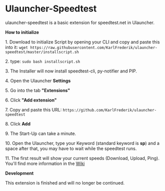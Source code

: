 # Ulauncher-Speedtest

ulauncher-speedtest is a basic extension for speedtest.net in Ulauncher.&#x20;

**How to initialize**&#x20;

1\. Download to initialize Script by opening your CLI and copy and paste this into it: `wget https://raw.githubusercontent.com/KarlFrederik/ulauncher-speedtest/master/installscript.sh`&#x20;

2\. type: `sudo bash installscript.sh`&#x20;

3\. The Installer will now install speedtest-cli, py-notifier and PIP.&#x20;

4\. Open the Ulauncher **Settings**&#x20;

5\. Go into the tab **"Extensions"**&#x20;

6\. Click **"Add extension"**&#x20;

7\. Copy and paste this URL: `https://github.com/KarlFrederik/ulauncher-speedtest`&#x20;

8\. Click **Add**&#x20;

9\. The Start-Up can take a minute.&#x20;

10\. Open the Ulauncher, type your Keyword (standard keyword is **sp**) and a space after that, you may have to wait while the speedtest runs.&#x20;

11\. The first result will show your current speeds (Download, Upload, Ping). You'll find more information in the [Wiki](https://github.com/KarlFrederik/ulauncher-speedtest/wiki)&#x20;



**Development**&#x20;

This extension is finished and will no longer be continued.

